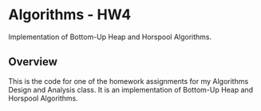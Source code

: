 # Algorithms - HW4
Implementation of Bottom-Up Heap and Horspool Algorithms.

## Overview

This is the code for one of the homework assignments for my Algorithms Design and Analysis class. It is an implementation of Bottom-Up Heap and Horspool Algorithms.
